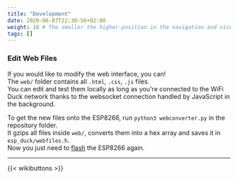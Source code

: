 ```yaml
---
title: "Development"
date: 2020-06-07T22:38:56+02:00
weight: 16 # The smaller the higher position in the navigation and vice versa
tags: []
---
```


### Edit Web Files

If you would like to modify the web interface, you can!  
The `web/` folder contains all `.html`, `.css`, `.js` files.  
You can edit and test them locally as long as you're connected to the WiFi Duck
network thanks to the websocket connection handled by JavaScript in the background.  

To get the new files onto the ESP8266, run `python3 webconverter.py` in the
repository folder.  
It gzips all files inside `web/`, converts them into a hex array
and saves it in `esp_duck/webfiles.h`.  
Now you just need to [flash](#flash-software) the ESP8266 again.  

---

{{< wikibuttons >}}